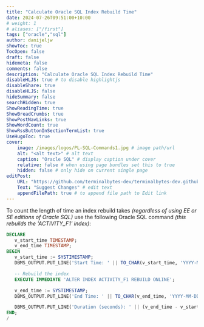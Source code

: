 ```yaml
---
title: "Calculate Oracle SQL Index Rebuild Time"
date: 2024-07-26T09:51:00+10:00
# weight: 1
# aliases: ["/first"]
tags: ["oracle","sql"]
author: danijeljw
showToc: true
TocOpen: false
draft: false
hidemeta: false
comments: false
description: "Calculate Oracle SQL Index Rebuild Time"
disableHLJS: true # to disable highlightjs
disableShare: true
disableHLJS: false
hideSummary: false
searchHidden: true
ShowReadingTime: true
ShowBreadCrumbs: true
ShowPostNavLinks: true
ShowWordCount: true
ShowRssButtonInSectionTermList: true
UseHugoToc: true
cover:
    image: /images/logos/PL-SQL-Commands1.jpg # image path/url
    alt: "<alt text>" # alt text
    caption: "Oracle SQL" # display caption under cover
    relative: false # when using page bundles set this to true
    hidden: false # only hide on current single page
editPost:
    URL: "https://github.com/terminalbytes-dev/terminalbytes-dev.github.io/tree/main/content"
    Text: "Suggest Changes" # edit text
    appendFilePath: true # to append file path to Edit link
---
```


To count the length of time an index rebuild takes _(regardless of using EE or SE editions of Oracle SQL)_ use the following Oracle SQL command _(this rebuilds the 'ACTIVITY_F1' index)_:

```sql
DECLARE
   v_start_time TIMESTAMP;
   v_end_time TIMESTAMP;
BEGIN
   v_start_time := SYSTIMESTAMP;
   DBMS_OUTPUT.PUT_LINE('Start Time: ' || TO_CHAR(v_start_time, 'YYYY-MM-DD HH24:MI:SS.FF'));

   -- Rebuild the index
   EXECUTE IMMEDIATE 'ALTER INDEX ACTIVITY_F1 REBUILD ONLINE';

   v_end_time := SYSTIMESTAMP;
   DBMS_OUTPUT.PUT_LINE('End Time: ' || TO_CHAR(v_end_time, 'YYYY-MM-DD HH24:MI:SS.FF'));

   DBMS_OUTPUT.PUT_LINE('Duration (seconds): ' || (v_end_time - v_start_time) * 86400);
END;
/
```

